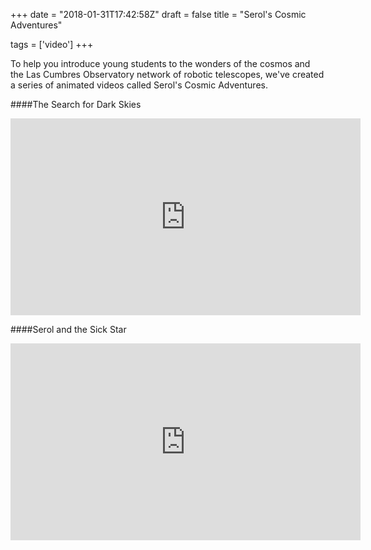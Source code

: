+++
date = "2018-01-31T17:42:58Z"
draft = false
title = "Serol's Cosmic Adventures"

tags = ['video']
+++

To help you introduce young students to the wonders of the cosmos and the Las Cumbres Observatory network of robotic telescopes, we've created a series of animated videos called Serol's Cosmic Adventures.

####The Search for Dark Skies

<iframe width="560" height="315" src="https://www.youtube.com/embed/fNk-VL57HUg" frameborder="0" allow="autoplay; encrypted-media" allowfullscreen></iframe>

####Serol and the Sick Star

<iframe width="560" height="315" src="https://www.youtube.com/embed/xeYZaMO6xT0" frameborder="0" allow="autoplay; encrypted-media" allowfullscreen></iframe>